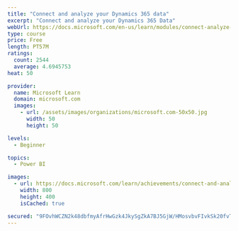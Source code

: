 ```yaml
---
title: "Connect and analyze your Dynamics 365 data​"
excerpt: "Connect and analyze your Dynamics 365 Data​"
webUrl: https://docs.microsoft.com/en-us/learn/modules/connect-analyze-dynamics-365-data/
type: course
price: Free
length: PT57M
ratings:
  count: 2544
  average: 4.6945753
heat: 50

provider:
  name: Microsoft Learn
  domain: microsoft.com
  images:
    - url: /assets/images/organizations/microsoft.com-50x50.jpg
      width: 50
      height: 50

levels:
  - Beginner

topics:
  - Power BI

images:
  - url: https://docs.microsoft.com/learn/achievements/connect-and-analyze-your-microsoft-dynamics-365-data-social.png
    width: 800
    height: 400
    isCached: true

secured: "9FOvhWCZN2k48dbfmyAfrHwGzk4JkySgZkA7BJ5GjW/HMosvbvFIvkSk20fvTqS78kD4C0DSjxZvbxn1mpw27nhZK1vgHXSIpLCY9SHVQM/uMyg9Oy5gXFMmjq6Uqpm4ns9R1r4mfaJ3cQ+ByFEXSH8OPIoE4PlMnEKNpjoB58T76RpYMAve44lKdRdWbh0qhsfbt59ZHVtiDGKJPg52GknnN8JMDUSPgPmV6DoJHihsKrY2DWTvTWSBMU8l51mczw4FeegEXdXCPxV4K8+0oTzrasdzmjBreF2Rqyb2TwxuwNomO0qxFv7q+r8NHT+5ueqTpdJ99Cj/SgFhBxSc6suWyST7BIS7xqCLwYvzFwxP143HkB69lTZi81kQ59EDvFISS0aJxV+F3Te5L00W3edhnyev+299HtSQO0rjVew=;xW14guwcT/esm2MiMVhOew=="
---
```


